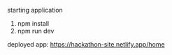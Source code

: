 starting application
1. npm install 
2. npm run dev 


deployed app: https://hackathon-site.netlify.app/home